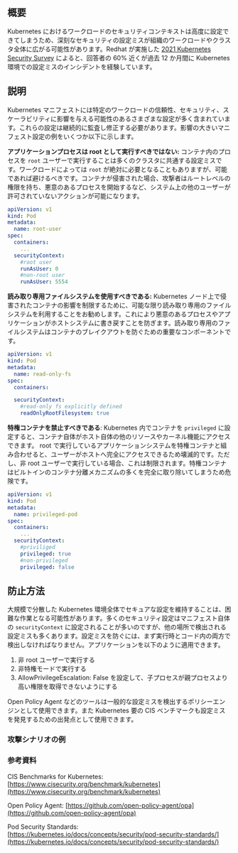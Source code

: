 ## 概要

Kubernetes におけるワークロードのセキュリティコンテキストは高度に設定できてしまうため、深刻なセキュリティの設定ミスが組織のワークロードやクラスタ全体に広がる可能性があります。Redhat が実施した [2021 Kubernetes Security Survey](https://www.redhat.com/en/resources/kubernetes-adoption-security-market-trends-2021-overview) によると、回答者の 60% 近くが過去 12 か月間に Kubernetes 環境での設定ミスのインシデントを経験しています。

## 説明

Kubernetes マニフェストには特定のワークロードの信頼性、セキュリティ、スケーラビリティに影響を与える可能性のあるさまざまな設定が多く含まれています。これらの設定は継続的に監査し修正する必要があります。影響の大きいマニフェスト設定の例をいくつか以下に示します。

**アプリケーションプロセスは root として実行すべきではない:** コンテナ内のプロセスを `root` ユーザーで実行することは多くのクラスタに共通する設定ミスです。ワークロードによっては `root` が絶対に必要となることもありますが、可能であれば避けるべきです。コンテナが侵害された場合、攻撃者はルートレベルの権限を持ち、悪意のあるプロセスを開始するなど、システム上の他のユーザーが許可されていないアクションが可能になります。

```yaml
apiVersion: v1  
kind: Pod  
metadata:  
  name: root-user
spec:  
  containers:  
	...
  securityContext:  
    #root user
    runAsUser: 0
	#non-root user
	runAsUser: 5554	
```


**読み取り専用ファイルシステムを使用すべきである:** Kubernetes ノード上で侵害されたコンテナの影響を制限するために、可能な限り読み取り専用のファイルシステムを利用することをお勧めします。これにより悪意のあるプロセスやアプリケーションがホストシステムに書き戻すことを防ぎます。読み取り専用のファイルシステムはコンテナのブレイクアウトを防ぐための重要なコンポーネントです。

```yaml
apiVersion: v1  
kind: Pod  
metadata:  
  name: read-only-fs
spec:  
  containers:  

  securityContext:  
	#read-only fs explicitly defined
    readOnlyRootFilesystem: true
```


**特権コンテナを禁止すべきである**: Kubernetes 内でコンテナを `privileged` に設定すると、コンテナ自体がホスト自体の他のリソースやカーネル機能にアクセスできます。 root で実行しているアプリケーションシステムを特権コンテナと組み合わせると、ユーザーがホストへ完全にアクセスできるため壊滅的です。ただし、非 root ユーザーで実行している場合、これは制限されます。特権コンテナはビルトインのコンテナ分離メカニズムの多くを完全に取り除いてしまうため危険です。

```yaml
apiVersion: v1  
kind: Pod  
metadata:  
  name: privileged-pod
spec:  
  containers:  
	...
  securityContext:  
    #priviliged 
    privileged: true
	#non-privileged 
	privileged: false
```

## 防止方法

大規模で分散した Kubernetes 環境全体でセキュアな設定を維持することは、困難な作業となる可能性があります。多くのセキュリティ設定はマニフェスト自体の `securityContext` に設定されることが多いのですが、他の場所で検出される設定ミスも多くあります。設定ミスを防ぐには、まず実行時とコード内の両方で検出しなければなりません。アプリケーションを以下のように適用できます。

1. 非 root ユーザーで実行する
2. 非特権モードで実行する
3. AllowPrivilegeEscalation: False を設定して、子プロセスが親プロセスより高い権限を取得できないようにする

Open Policy Agent などのツールは一般的な設定ミスを検出するポリシーエンジンとして使用できます。また Kubernetes 要の CIS ベンチマークも設定ミスを発見するための出発点として使用できます。



### 攻撃シナリオの例




### 参考資料

CIS Benchmarks for Kubernetes: [https://www.cisecurity.org/benchmark/kubernetes](https://www.cisecurity.org/benchmark/kubernetes)

Open Policy Agent: [https://github.com/open-policy-agent/opa](https://github.com/open-policy-agent/opa)

Pod Security Standards: [https://kubernetes.io/docs/concepts/security/pod-security-standards/](https://kubernetes.io/docs/concepts/security/pod-security-standards/)
